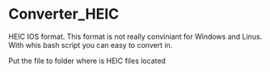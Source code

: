 # Converter_HEIC

HEIC IOS format. This format is not really conviniant for Windows and Linus.
With whis bash script you can easy to convert in.

Put the file to folder where is HEIC files located
